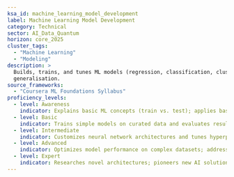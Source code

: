 ```yaml
---
ksa_id: machine_learning_model_development
label: Machine Learning Model Development
category: Technical
sector: AI_Data_Quantum
horizon: core_2025
cluster_tags:
  - "Machine Learning"
  - "Modeling"
description: >
  Builds, trains, and tunes ML models (regression, classification, clustering, deep learning) using appropriate algorithms and frameworks; iterates to optimise performance and
  generalisation.
source_frameworks:
  - "Coursera ML Foundations Syllabus"
proficiency_levels:  
  - level: Awareness  
    indicator: Explains basic ML concepts (train vs. test); applies basic algorithms to datasets using existing tools under guidance.  
  - level: Basic  
    indicator: Trains simple models on curated data and evaluates results for accuracy.  
  - level: Intermediate  
    indicator: Customizes neural network architectures and tunes hyperparameters for specific tasks.  
  - level: Advanced  
    indicator: Optimizes model performance on complex datasets; addresses data quality issues at scale; develops custom pipelines; deploys models to production.  
  - level: Expert  
    indicator: Researches novel architectures; pioneers new AI solutions; mentors data science teams in advanced modeling techniques.  
---  
```

